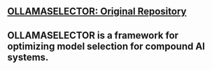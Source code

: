 ## [OLLAMASELECTOR: Original Repository](https://github.com/LLMSELECTOR/LLMSELECTOR)

## OLLAMASELECTOR is a framework for optimizing model selection for compound AI systems.
